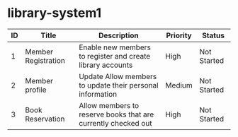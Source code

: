 # library-system1
| ID  | Title                 | Description                                      | Priority | Status      |
| --- | --------------------- | ------------------------------------------------ | -------- | ----------- |
| 1   | Member Registration   | Enable new members to register and create library accounts       | High     | Not Started |
| 2   |Member profile          | Update Allow members to update their personal information       | Medium   | Not Started |
| 3   | Book Reservation  | Allow members to reserve books that are currently checked out      | High       | Not Started |


